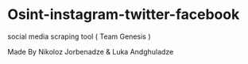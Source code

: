 # Osint-instagram-twitter-facebook
social media scraping tool ( Team Genesis )



Made By Nikoloz Jorbenadze & Luka Andghuladze
